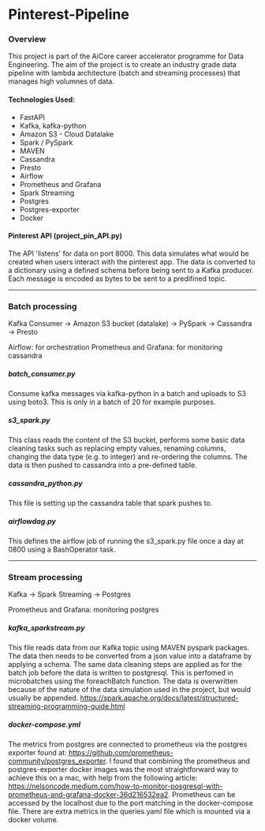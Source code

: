 # Pinterest-Pipeline


### Overview 
This project is part of the AiCore career accelerator programme for Data Engineering. The aim of the project is to create an industry grade data pipeline with lambda architecture (batch and streaming processes) that manages high volumnes of data.

#### Technologies Used: 
- FastAPI 
- Kafka, kafka-python
- Amazon S3 - Cloud Datalake
- Spark / PySpark
- MAVEN
- Cassandra
- Presto
- Airflow
- Prometheus and Grafana 
- Spark Streaming
- Postgres
- Postgres-exporter
- Docker

#### Pinterest API (project_pin_API.py)
The API 'listens' for data on port 8000. This data simulates what would be created when users interact with the pinterest app. The data is converted to a dictionary using a defined schema before being sent to a Kafka producer. Each message is encoded as bytes to be sent to a predifined topic. 


________________________________________________________________________________

### Batch processing 
Kafka Consumer -> Amazon S3 bucket (datalake) -> PySpark -> Cassandra -> Presto

Airflow: for orchestration
Prometheus and Grafana: for monitoring cassandra 

##### batch_consumer.py 
Consume kafka messages via kafka-python in a batch and uploads to S3 using boto3. This is only in a batch of 20 for example purposes.  

##### s3_spark.py
This class reads the content of the S3 bucket, performs some basic data cleaning tasks such as replacing empty values, renaming columns, changing the data type (e.g. to integer) and re-ordering the columns. The data is then pushed to cassandra into a pre-defined table. 

##### cassandra_python.py 
This file is setting up the cassandra table that spark pushes to. 

##### airflowdag.py
This defines the airflow job of running the s3_spark.py file once a day at 0800 using a BashOperator task. 

_______________________________________________________________________________________

### Stream processing 
Kafka -> Spark Streaming -> Postgres 

Prometheus and Grafana: monitoring postgres

##### kafka_sparkstream.py 
This file reads data from our Kafka topic using MAVEN pyspark packages. The data then needs to be converted from a json value into a dataframe by applying a schema. The same data cleaning steps are applied as for the batch job before the data is written to postgresql. This is perfomed in microbatches using the foreachBatch function. The data is overwritten because of the nature of the data simulation used in the project, but would usually be appended.
https://spark.apache.org/docs/latest/structured-streaming-programming-guide.html

##### docker-compose.yml
The metrics from postgres are connected to prometheus via the postgres exporter found at: https://github.com/prometheus-community/postgres_exporter. I found that combining the prometheus and postgres-exporter docker images was the most straightforward way to achieve this on a mac, with help from the following article: https://nelsoncode.medium.com/how-to-monitor-posgresql-with-prometheus-and-grafana-docker-36d216532ea2. Prometheus can be accessed by the localhost due to the port matching in the docker-compose file. There are extra metrics in the queries.yaml file which is mounted via a docker volume. 







